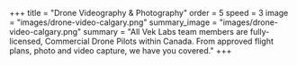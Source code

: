 +++
title = "Drone Videography & Photography"
order = 5
speed = 3
image = "images/drone-video-calgary.png"
summary_image = "images/drone-video-calgary.png"
summary = "All Vek Labs team members are fully-licensed, Commercial Drone Pilots within Canada. From approved flight plans, photo and video capture, we have you covered."
+++
